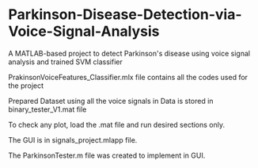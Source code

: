 # Parkinson-Disease-Detection-via-Voice-Signal-Analysis
A MATLAB-based project to detect Parkinson's disease using voice signal analysis and trained SVM classifier

PrakinsonVoiceFeatures_Classifier.mlx file contains all the codes used for the project

Prepared Dataset using all the voice signals in Data is stored in binary_tester_V1.mat file

To check any plot, load the .mat file and run desired sections only.

The GUI is in signals_project.mlapp file.

The ParkinsonTester.m file was created to implement in GUI.
